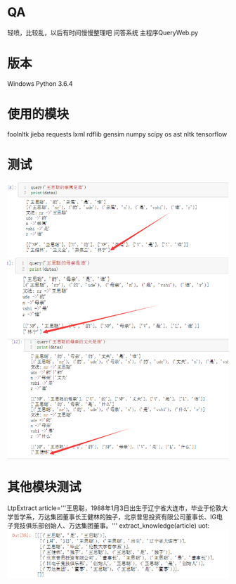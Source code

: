# QA
轻喷，比较乱，以后有时间慢慢整理吧 
问答系统 
主程序QueryWeb.py 
# 版本 
Windows Python 3.6.4
# 使用的模块
foolnltk
jieba 
requests 
lxml 
rdflib 
gensim 
numpy 
scipy 
os 
ast 
nltk 
tensorflow 
# 测试  
![image](https://github.com/KID1412999/QA/blob/master/TIM%E5%9B%BE%E7%89%8720181102122957.png)
![image](https://github.com/KID1412999/QA/blob/master/TIM%E5%9B%BE%E7%89%8720181102123011.png)
![image](https://github.com/KID1412999/QA/blob/master/TIM%E5%9B%BE%E7%89%8720181102123017.png)
# 其他模块测试
LtpExtract 
article='''王思聪，1988年1月3日出生于辽宁省大连市，毕业于伦敦大学哲学系，万达集团董事长王健林的独子，北京普思投资有限公司董事长、IG电子竞技俱乐部创始人、万达集团董事。''' 
extract_knowledge(article) 
uot: 
![image](https://github.com/KID1412999/QA/blob/master/TIM%E6%88%AA%E5%9B%BE20181125171023.png)



